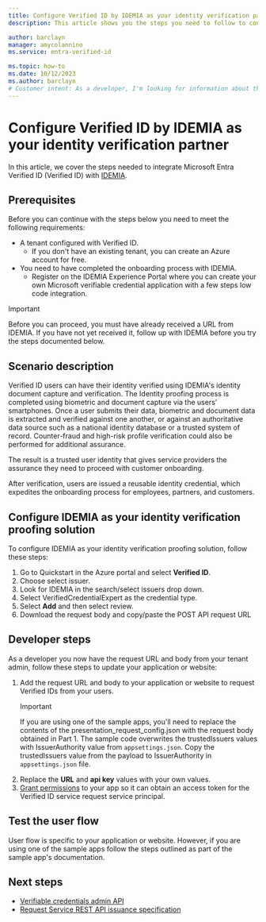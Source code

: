 ```yaml
---
title: Configure Verified ID by IDEMIA as your identity verification partner 
description: This article shows you the steps you need to follow to configure IDEMIA as your identity verification partner

author: barclayn
manager: amycolannino
ms.service: entra-verified-id

ms.topic: how-to
ms.date: 10/12/2023
ms.author: barclayn
# Customer intent: As a developer, I'm looking for information about the open standards that are supported by Microsoft Entra Verified ID.
---
```


# Configure Verified ID by IDEMIA as your identity verification partner

In this article, we cover the steps needed to integrate Microsoft Entra Verified ID (Verified ID) with [IDEMIA](https://www.idemia.com/).

## Prerequisites

Before you can continue with the steps below you need to meet the following requirements: 

- A tenant configured with Verified ID.
   - If you don't have an existing tenant, you can create an Azure account for free. 
- You need to have completed the onboarding process with IDEMIA. 
   - Register on the IDEMIA Experience Portal where you can create your own Microsoft verifiable credential application with a few steps low code integration. 

>[!IMPORTANT]
>Before you can proceed, you must have already received a URL from IDEMIA. If you have not yet received it, follow up with IDEMIA before you try the steps documented below.


## Scenario description

Verified ID users can have their identity verified using IDEMIA's identity document capture and verification.
The Identity proofing process is completed using biometric and document capture via the users' smartphones. Once a user submits their data, biometric and document data is extracted and verified against one another, or against an authoritative data source such as a national identity database or a trusted system of record. Counter-fraud and high-risk profile verification could also be performed for additional assurance. 

The result is a trusted user identity that gives service providers the assurance they need to proceed with customer onboarding. 


After verification, users are issued a reusable identity credential, which expedites the onboarding process for employees, partners, and customers​.


## Configure IDEMIA as your identity verification proofing solution

To configure IDEMIA as your identity verification proofing solution, follow these steps:

1. Go to Quickstart in the Azure portal and select **Verified ID**.
2. Choose select issuer.
3. Look for IDEMIA in the search/select issuers drop down.
4. Select VerifiedCredentialExpert as the credential type.
5. Select **Add** and then select review.
6. Download the request body and copy/paste the POST API request URL

## Developer steps

As a developer you now have the request URL and body from your tenant admin, follow these steps to update your application or website:

1. Add the request URL and body to your application or website to request Verified IDs from your users.
    >[!IMPORTANT]
    >If you are using one of the sample apps, you'll need to replace the contents of the presentation_request_config.json with the request body obtained in Part 1. The sample code overwrites the trustedIssuers values with IssuerAuthority value from ```appsettings.json```. Copy the trustedIssuers value from the payload to IssuerAuthority in ```appsettings.json``` file.
2. Replace the **URL** and **api key** values with your own values.
3. [Grant permissions](verifiable-credentials-configure-tenant.md#grant-permissions-to-get-access-tokens) to your app so it can obtain an access token for the Verified ID service request service principal.

## Test the user flow

User flow is specific to your application or website. However, if you are using one of the sample apps follow the steps outlined as part of the sample app's documentation.

## Next steps

- [Verifiable credentials admin API](admin-api.md)
- [Request Service REST API issuance specification](issuance-request-api.md)